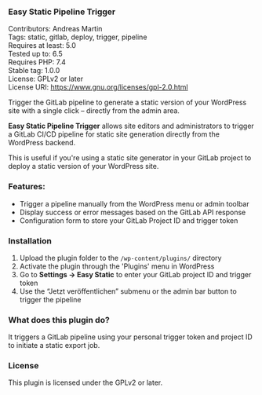 ### Easy Static Pipeline Trigger
Contributors: Andreas Martin  
Tags: static, gitlab, deploy, trigger, pipeline  
Requires at least: 5.0  
Tested up to: 6.5  
Requires PHP: 7.4  
Stable tag: 1.0.0  
License: GPLv2 or later  
License URI: https://www.gnu.org/licenses/gpl-2.0.html

Trigger the GitLab pipeline to generate a static version of your WordPress site with a single click – directly from the admin area.


**Easy Static Pipeline Trigger** allows site editors and administrators to trigger a GitLab CI/CD pipeline for static site generation directly from the WordPress backend.

This is useful if you're using a static site generator in your GitLab project to deploy a static version of your WordPress site.

### Features:

- Trigger a pipeline manually from the WordPress menu or admin toolbar
- Display success or error messages based on the GitLab API response
- Configuration form to store your GitLab Project ID and trigger token

### Installation

1. Upload the plugin folder to the `/wp-content/plugins/` directory
2. Activate the plugin through the 'Plugins' menu in WordPress
3. Go to **Settings → Easy Static** to enter your GitLab project ID and trigger token
4. Use the “Jetzt veröffentlichen” submenu or the admin bar button to trigger the pipeline

### What does this plugin do?

It triggers a GitLab pipeline using your personal trigger token and project ID to initiate a static export job.

### License

This plugin is licensed under the GPLv2 or later.
